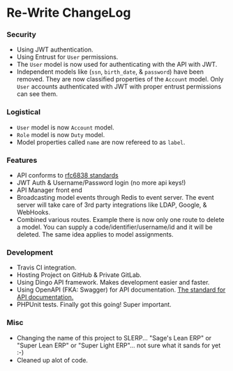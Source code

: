 # Re-Write ChangeLog

### Security
* Using JWT authentication.
* Using Entrust for `User` permissions.
* The `User` model is now used for authenticating with the API with JWT.
* Independent models like (`ssn`, `birth_date`, & `password`) have been removed. They are now classified properties of the `Account` model. Only `User` accounts authenticated with JWT with proper entrust permissions can see them.

### Logistical
* `User` model is now `Account` model.
* `Role` model is now `Duty` model.
* Model properties called `name` are now refereed to as `label`.

### Features
* API conforms to [rfc6838 standards](https://tools.ietf.org/html/rfc6838)
* JWT Auth & Username/Password login (no more api keys!)
* API Manager front end
* Broadcasting model events through Redis to event server. The event server will take care of 3rd party integrations like LDAP, Google, & WebHooks.
* Combined various routes. Example there is now only one route to delete a model. You can supply a code/identifier/username/id and it will be deleted. The same idea applies to model assignments.

### Development
* Travis CI integration.
* Hosting Project on GitHub & Private GitLab.
* Using Dingo API framework. Makes development easier and faster.
* Using  OpenAPI (FKA: Swagger) for API documentation. [The standard for API documentation.](http://swagger.io/introducing-the-open-api-initiative/)
* PHPUnit tests. Finally got this going! Super important.

### Misc
* Changing the name of this project to SLERP... "Sage's Lean ERP" or "Super Lean ERP" or "Super Light ERP"... not sure what it sands for yet :-)
* Cleaned up alot of code.
